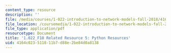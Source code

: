 ```yaml
---
content_type: resource
description: ''
file: /media/courses/1-022-introduction-to-network-models-fall-2018/4164c023511811b7d88e2be84d0a8138_MIT1_022F18_RelatedResource5.pdf
file_location: /coursemedia/1-022-introduction-to-network-models-fall-2018/4164c023511811b7d88e2be84d0a8138_MIT1_022F18_RelatedResource5.pdf
file_type: application/pdf
resourcetype: Document
title: '1.022_F18 Related Resource 5: Python Resources'
uid: 4164c023-5118-11b7-d88e-2be84d0a8138
---
```

